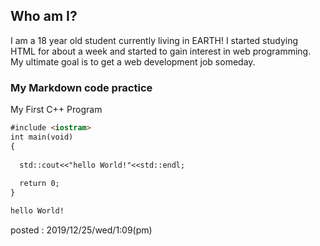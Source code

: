 ## Who am I?

I am a 18 year old student currently living in EARTH! I started studying HTML for about a week and started to gain interest in web programming. My ultimate goal is to get a web development job someday.

### My Markdown code practice

My First C++ Program

```markdown
#include <iostram>
int main(void)
{
  
  std::cout<<"hello World!"<<std::endl;  
  
  return 0;
}
```
```markdown
hello World!
```


posted : 2019/12/25/wed/1:09(pm)
